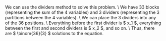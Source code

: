 We can use the dividers method to solve this problem. \\
We have 33 blocks (representing the sum of the 4 variables) and 3 dividers (representing the 3 partitions between the 4 variables). \\
We can place the 3 dividers into any of the 36 positions. \\
Everything before the first divider is $ x_1 $, everything between the first and second dividers is $ x_2 $, and so on. \\
Thus, there are $ \binom{36}{3} $ solutions to the equation.
